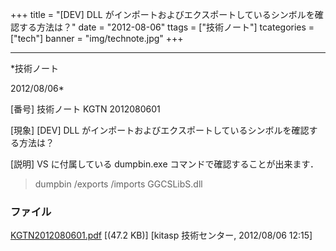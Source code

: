 ﻿+++
title = "[DEV] DLL がインポートおよびエクスポートしているシンボルを確認する方法は？"
date = "2012-08-06"
ttags = ["技術ノート"]
tcategories = ["tech"]
banner = "img/technote.jpg"
+++

-----------------------------------------------------------------------------------------------------------------------------

*技術ノート

2012/08/06*


[番号]
技術ノート KGTN 2012080601

[現象]
[DEV] DLL
がインポートおよびエクスポートしているシンボルを確認する方法は？

[説明]
VS に付属している dumpbin.exe コマンドで確認することが出来ます．

> dumpbin /exports /imports GGCSLibS.dll


### ファイル

 
 


[KGTN2012080601.pdf](http://techreport.kitasp.net/attachments/download/967/KGTN2012080601.pdf)
 [(47.2 KB)] [kitasp 技術センター, 2012/08/06
12:15]


 


 

